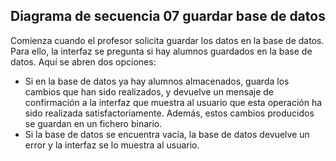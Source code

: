 ## Diagrama de secuencia 07 guardar base de datos

Comienza cuando el profesor solicita guardar los datos en la base de datos. Para ello, la interfaz se pregunta si hay alumnos guardados en la base de datos. Aquí se abren dos opciones:
* Si en la base de datos ya hay alumnos almacenados, guarda los cambios que han sido realizados, y devuelve un mensaje de confirmación a la interfaz que muestra al usuario que esta operación ha sido realizada satisfactoriamente. Además, estos cambios producidos se guardan en un fichero binario.
* Si la base de datos se encuentra vacía, la base de datos devuelve un error y la interfaz se lo muestra al usuario.

